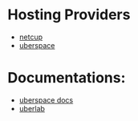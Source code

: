 # Hosting Providers
- [netcup](https://www.netcup.de)
- [uberspace](https://uberspace.de)

# Documentations:
- [uberspace docs](https://manual.uberspace.de)
- [uberlab](https://lab.uberspace.de)
